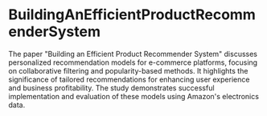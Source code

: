 # BuildingAnEfficientProductRecommenderSystem
The paper "Building an Efficient Product Recommender System" discusses personalized recommendation models for e-commerce platforms, focusing on collaborative filtering and popularity-based methods. It highlights the significance of tailored recommendations for enhancing user experience and business profitability. The study demonstrates successful implementation and evaluation of these models using Amazon's electronics data.
